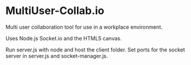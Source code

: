 # MultiUser-Collab.io
Multi user collaboration tool for use in a workplace environment.

Uses Node.js Socket.io and the HTML5 canvas.

Run server.js with node and host the client folder.
Set ports for the socket server in server.js and socket-manager.js.
